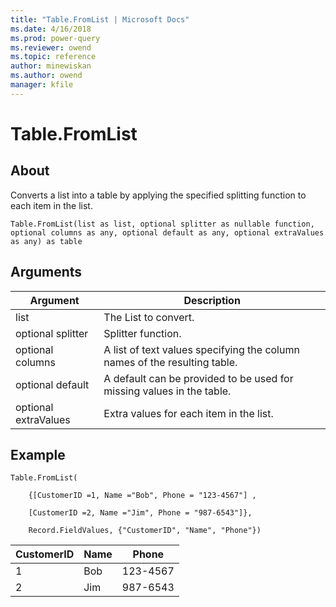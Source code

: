 ```yaml
---
title: "Table.FromList | Microsoft Docs"
ms.date: 4/16/2018
ms.prod: power-query
ms.reviewer: owend
ms.topic: reference
author: minewiskan
ms.author: owend
manager: kfile
---
```

# Table.FromList

  
## About  
Converts a list into a table by applying the specified splitting function to each item in the list.  
  
```  
Table.FromList(list as list, optional splitter as nullable function, optional columns as any, optional default as any, optional extraValues as any) as table  
```  
  
## Arguments  
  
|Argument|Description|  
|------------|---------------|  
|list|The List to convert.|  
|optional splitter|Splitter function.|  
|optional columns|A list of text values specifying the column names of the resulting table.|  
|optional default|A default can be provided to be used for missing values in the table.|  
|optional extraValues|Extra values for each item in the list.|  
  
## Example  
  
```  
Table.FromList(  
  
    {[CustomerID =1, Name ="Bob", Phone = "123-4567"] ,  
  
    [CustomerID =2, Name ="Jim", Phone = "987-6543"]},  
  
    Record.FieldValues, {"CustomerID", "Name", "Phone"})  
```  
  
|CustomerID|Name|Phone|  
|--------------|--------|---------|  
|1|Bob|123-4567|  
|2|Jim|987-6543|  
  
